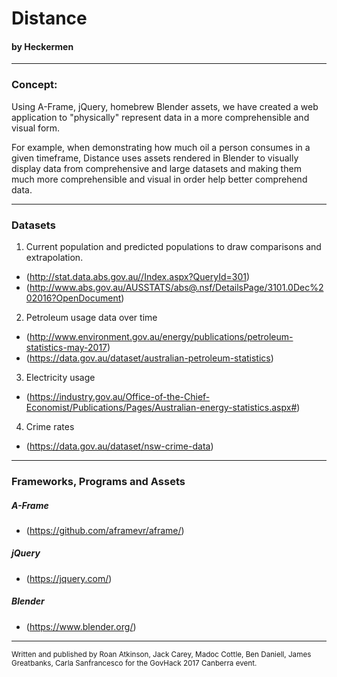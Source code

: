 # Distance

#### by Heckermen

---

### Concept:

Using A-Frame, jQuery, homebrew Blender assets, we have created a web application to "physically" represent data in a more comprehensible and visual form.

For example, when demonstrating how much oil a person consumes in a given timeframe, Distance uses assets rendered in Blender to visually display data from comprehensive and large datasets and making them much more comprehensible and visual in order help better comprehend data.

---

### Datasets <br/>

1) Current population and predicted populations to draw comparisons and extrapolation.
  - (http://stat.data.abs.gov.au//Index.aspx?QueryId=301)
  - (http://www.abs.gov.au/AUSSTATS/abs@.nsf/DetailsPage/3101.0Dec%202016?OpenDocument)

2) Petroleum usage data over time
  - (http://www.environment.gov.au/energy/publications/petroleum-statistics-may-2017)
  - (https://data.gov.au/dataset/australian-petroleum-statistics)

3) Electricity usage
  - (https://industry.gov.au/Office-of-the-Chief-Economist/Publications/Pages/Australian-energy-statistics.aspx#)

4) Crime rates
  - (https://data.gov.au/dataset/nsw-crime-data)


---

### Frameworks, Programs and Assets

##### A-Frame

- (https://github.com/aframevr/aframe/)

##### jQuery

- (https://jquery.com/)

##### Blender

- (https://www.blender.org/)


---

<sup>Written and published by Roan Atkinson, Jack Carey, Madoc Cottle, Ben Daniell, James Greatbanks, Carla Sanfrancesco for the GovHack 2017 Canberra event.</sup>
